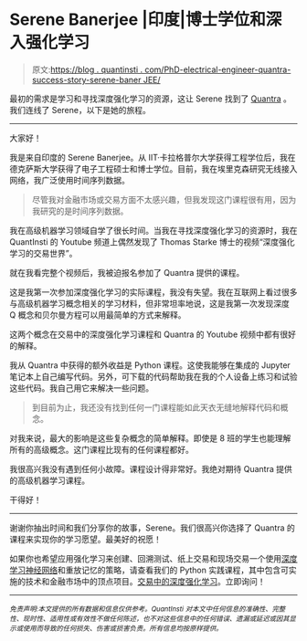 # Serene Banerjee |印度|博士学位和深入强化学习

> 原文:[https://blog . quantinsti . com/PhD-electrical-engineer-quantra-success-story-serene-baner JEE/](https://blog.quantinsti.com/phd-electrical-engineer-quantra-success-story-serene-banerjee/)

最初的需求是学习和寻找深度强化学习的资源，这让 Serene 找到了 [Quantra](https://quantra.quantinsti.com/) 。我们连线了 Serene，以下是她的旅程。

* * *

大家好！

我是来自印度的 Serene Banerjee。从 IIT·卡拉格普尔大学获得工程学位后，我在德克萨斯大学获得了电子工程硕士和博士学位。目前，我在埃里克森研究无线接入网络，我广泛使用时间序列数据。

> 尽管我对金融市场或交易方面不太感兴趣，但我发现这门课程很有用，因为我研究的是时间序列数据。

我在高级机器学习领域自学了很长时间。当我在寻找深度强化学习的资源时，我在 QuantInsti 的 Youtube 频道上偶然发现了 Thomas Starke 博士的视频“深度强化学习的交易世界”。

就在我看完整个视频后，我被迫报名参加了 Quantra 提供的课程。

这是我第一次参加深度强化学习的实际课程，我没有失望。我在互联网上看过很多与高级机器学习概念相关的学习材料，但非常坦率地说，这是我第一次发现深度 Q 概念和贝尔曼方程可以用最简单的方式来解释。

这两个概念在交易中的深度强化学习课程和 Quantra 的 Youtube 视频中都有很好的解释。

我从 Quantra 中获得的额外收益是 Python 课程。这使我能够在集成的 Jupyter 笔记本上自己编写代码。另外，可下载的代码帮助我在我的个人设备上练习和试验这些代码。我自己用它来解决一些问题。

> 到目前为止，我还没有找到任何一门课程能如此天衣无缝地解释代码和概念。

对我来说，最大的影响是这些复杂概念的简单解释。即使是 8 班的学生也能理解所有的高级概念。这门课程比现有的任何课程都好。

我很高兴我没有遇到任何小故障。课程设计得非常好。我绝对期待 Quantra 提供的高级机器学习课程。

干得好！

* * *

谢谢你抽出时间和我们分享你的故事，Serene。我们很高兴你选择了 Quantra 的课程来实现你的学习愿望。最美好的祝愿！

如果你也希望应用强化学习来创建、回溯测试、纸上交易和现场交易一个使用[深度学习神经网络](https://quantra.quantinsti.com/course/neural-networks-deep-learning-trading-ernest-chan)和重放记忆的策略，请查看我们的 Python 实践课程，其中包含可实施的技术和金融市场中的顶点项目。[交易中的深度强化学习](https://quantra.quantinsti.com/course/deep-reinforcement-learning-trading)。立即询问！

* * *

*<small>免责声明:本文提供的所有数据和信息仅供参考。QuantInsti 对本文中任何信息的准确性、完整性、现时性、适用性或有效性不做任何陈述，也不对这些信息中的任何错误、遗漏或延迟或因其显示或使用而导致的任何损失、伤害或损害负责。所有信息均按原样提供。</small>*